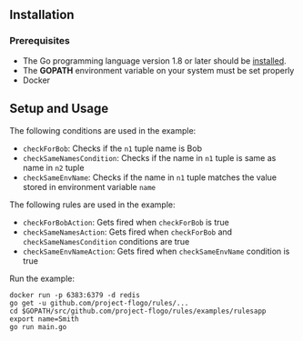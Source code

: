 
## Installation

### Prerequisites
* The Go programming language version 1.8 or later should be [installed](https://golang.org/doc/install).
* The **GOPATH** environment variable on your system must be set properly
* Docker 

## Setup and Usage

The following conditions are used in the example:

* `checkForBob`: Checks if the `n1` tuple name is Bob
* `checkSameNamesCondition`: Checks if the name in `n1` tuple is same as name in `n2` tuple
* `checkSameEnvName`: Checks if the name in `n1` tuple matches the value stored in environment variable `name`

The following rules are used in the example:

* `checkForBobAction`: Gets fired when `checkForBob` is true
* `checkSameNamesAction`: Gets fired when `checkForBob` and `checkSameNamesCondition` conditions are true
* `checkSameEnvNameAction`: Gets fired when `checkSameEnvName` condition is true

Run the example:

```
docker run -p 6383:6379 -d redis
go get -u github.com/project-flogo/rules/...
cd $GOPATH/src/github.com/project-flogo/rules/examples/rulesapp
export name=Smith
go run main.go
```